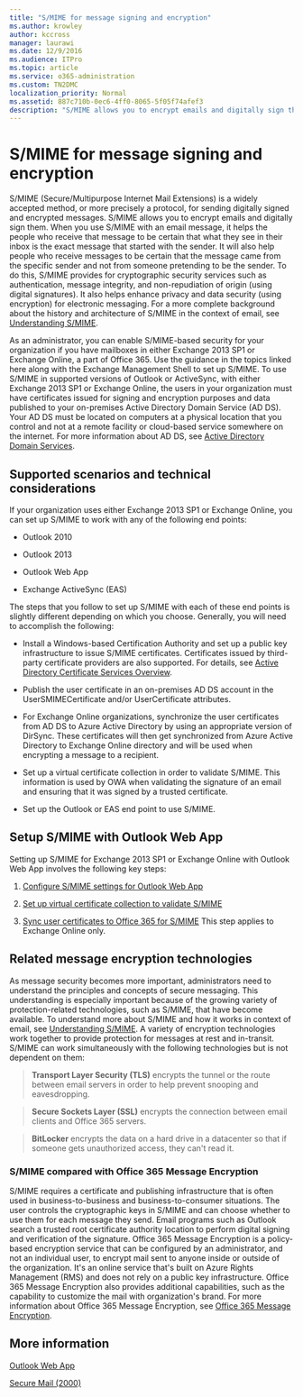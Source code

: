 ```yaml
---
title: "S/MIME for message signing and encryption"
ms.author: krowley
author: kccross
manager: laurawi
ms.date: 12/9/2016
ms.audience: ITPro
ms.topic: article
ms.service: o365-administration
ms.custom: TN2DMC
localization_priority: Normal
ms.assetid: 887c710b-0ec6-4ff0-8065-5f05f74afef3
description: "S/MIME allows you to encrypt emails and digitally sign them. When you use S/MIME with an email message, it helps the people who receive that message to be certain that what they see in their inbox is the exact message that started with the sender."
---
```


# S/MIME for message signing and encryption

S/MIME (Secure/Multipurpose Internet Mail Extensions) is a widely accepted method, or more precisely a protocol, for sending digitally signed and encrypted messages. S/MIME allows you to encrypt emails and digitally sign them. When you use S/MIME with an email message, it helps the people who receive that message to be certain that what they see in their inbox is the exact message that started with the sender. It will also help people who receive messages to be certain that the message came from the specific sender and not from someone pretending to be the sender. To do this, S/MIME provides for cryptographic security services such as authentication, message integrity, and non-repudiation of origin (using digital signatures). It also helps enhance privacy and data security (using encryption) for electronic messaging. For a more complete background about the history and architecture of S/MIME in the context of email, see [Understanding S/MIME](https://go.microsoft.com/fwlink/?LinkID=393948). 
  
As an administrator, you can enable S/MIME-based security for your organization if you have mailboxes in either Exchange 2013 SP1 or Exchange Online, a part of Office 365. Use the guidance in the topics linked here along with the Exchange Management Shell to set up S/MIME. To use S/MIME in supported versions of Outlook or ActiveSync, with either Exchange 2013 SP1 or Exchange Online, the users in your organization must have certificates issued for signing and encryption purposes and data published to your on-premises Active Directory Domain Service (AD DS). Your AD DS must be located on computers at a physical location that you control and not at a remote facility or cloud-based service somewhere on the internet. For more information about AD DS, see [Active Directory Domain Services](https://go.microsoft.com/fwlink/?LinkID=394064).
  
## Supported scenarios and technical considerations
<a name="sectionSection0"> </a>

If your organization uses either Exchange 2013 SP1 or Exchange Online, you can set up S/MIME to work with any of the following end points: 
  
- Outlook 2010
    
- Outlook 2013
    
- Outlook Web App
    
- Exchange ActiveSync (EAS)
    
The steps that you follow to set up S/MIME with each of these end points is slightly different depending on which you choose. Generally, you will need to accomplish the following:
  
- Install a Windows-based Certification Authority and set up a public key infrastructure to issue S/MIME certificates. Certificates issued by third-party certificate providers are also supported. For details, see [Active Directory Certificate Services Overview](https://technet.microsoft.com/library/hh831740.aspx).
    
- Publish the user certificate in an on-premises AD DS account in the UserSMIMECertificate and/or UserCertificate attributes.
    
- For Exchange Online organizations, synchronize the user certificates from AD DS to Azure Active Directory by using an appropriate version of DirSync. These certificates will then get synchronized from Azure Active Directory to Exchange Online directory and will be used when encrypting a message to a recipient.
    
- Set up a virtual certificate collection in order to validate S/MIME. This information is used by OWA when validating the signature of an email and ensuring that it was signed by a trusted certificate.
    
- Set up the Outlook or EAS end point to use S/MIME. 
    
## Setup S/MIME with Outlook Web App
<a name="sectionSection1"> </a>

Setting up S/MIME for Exchange 2013 SP1 or Exchange Online with Outlook Web App involves the following key steps:
  
1. [Configure S/MIME settings for Outlook Web App](configure-s-mime-settings-for-outlook-web-app.md)
    
2. [Set up virtual certificate collection to validate S/MIME](set-up-virtual-certificate-collection-to-validate-s-mime.md)
    
3. [Sync user certificates to Office 365 for S/MIME](sync-user-certificates-to-office-365-for-s-mime.md) This step applies to Exchange Online only. 
    
## Related message encryption technologies
<a name="sectionSection2"> </a>

As message security becomes more important, administrators need to understand the principles and concepts of secure messaging. This understanding is especially important because of the growing variety of protection-related technologies, such as S/MIME, that have become available. To understand more about S/MIME and how it works in context of email, see [Understanding S/MIME](https://go.microsoft.com/fwlink/?LinkID=393948). A variety of encryption technologies work together to provide protection for messages at rest and in-transit. S/MIME can work simultaneously with the following technologies but is not dependent on them:
  
> **Transport Layer Security (TLS)** encrypts the tunnel or the route between email servers in order to help prevent snooping and eavesdropping. 
    
> **Secure Sockets Layer (SSL)** encrypts the connection between email clients and Office 365 servers. 
    
> **BitLocker** encrypts the data on a hard drive in a datacenter so that if someone gets unauthorized access, they can't read it. 
    
### S/MIME compared with Office 365 Message Encryption

S/MIME requires a certificate and publishing infrastructure that is often used in business-to-business and business-to-consumer situations. The user controls the cryptographic keys in S/MIME and can choose whether to use them for each message they send. Email programs such as Outlook search a trusted root certificate authority location to perform digital signing and verification of the signature. Office 365 Message Encryption is a policy-based encryption service that can be configured by an administrator, and not an individual user, to encrypt mail sent to anyone inside or outside of the organization. It's an online service that's built on Azure Rights Management (RMS) and does not rely on a public key infrastructure. Office 365 Message Encryption also provides additional capabilities, such as the capability to customize the mail with organization's brand. For more information about Office 365 Message Encryption, see [Office 365 Message Encryption](https://go.microsoft.com/fwlink/?LinkID=392525).
  
## More information
<a name="sectionSection3"> </a>

[Outlook Web App](http://technet.microsoft.com/library/3814b665-01e8-4881-9a44-163f14789ee4.aspx)
  
[Secure Mail (2000)](https://technet.microsoft.com/en-us/library/cc962043.aspx)
  

